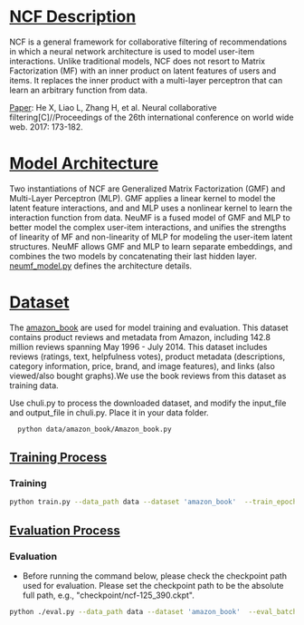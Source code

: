 # [NCF Description](#contents)

NCF is a general framework for collaborative filtering of recommendations in which a neural network architecture is used to model user-item interactions. Unlike traditional models, NCF does not resort to Matrix Factorization (MF) with an inner product on latent features of users and items. It replaces the inner product with a multi-layer perceptron that can learn an arbitrary function from data.

[Paper](https://arxiv.org/abs/1708.05031):  He X, Liao L, Zhang H, et al. Neural collaborative filtering[C]//Proceedings of the 26th international conference on world wide web. 2017: 173-182.

# [Model Architecture](#contents)

Two instantiations of NCF are Generalized Matrix Factorization (GMF) and Multi-Layer Perceptron (MLP). GMF applies a linear kernel to model the latent feature interactions, and and MLP uses a nonlinear kernel to learn the interaction function from data. NeuMF is a fused model of GMF and MLP to better model the complex user-item interactions, and unifies the strengths of linearity of MF and non-linearity of MLP for modeling the user-item latent structures. NeuMF allows GMF and MLP to learn separate embeddings, and combines the two models by concatenating their last hidden layer. [neumf_model.py](neumf_model.py) defines the architecture details.

# [Dataset](#contents)

The [amazon_book]( https://aistudio.baidu.com/datasetdetail/109008
) are used for model training and evaluation.
This dataset contains product reviews and metadata from Amazon, including 142.8 million reviews spanning May 1996 - July 2014.
This dataset includes reviews (ratings, text, helpfulness votes), product metadata (descriptions, category information, price, brand, and image features), and links (also viewed/also bought graphs).We use the book reviews from this dataset as training data.

Use chuli.py to process the downloaded dataset, and modify the input_file and output_file in chuli.py. Place it in your data folder.
```bash
  python data/amazon_book/Amazon_book.py
  ```

## [Training Process](#contents)

### Training


  ```bash
  python train.py --data_path data --dataset 'amazon_book'  --train_epochs 25 --batch_size 256 --output_path './output/' --checkpoint_path ncf.ckpt --device_target=Ascend > train.log 2>&1 &
  ```



## [Evaluation Process](#contents)

### Evaluation

-  Before running the command below, please check the checkpoint path used for evaluation. Please set the checkpoint path to be the absolute full path, e.g., "checkpoint/ncf-125_390.ckpt".

  ```bash
  python ./eval.py --data_path data --dataset 'amazon_book'  --eval_batch_size 160000  --output_path './output/' --eval_file_name 'eval.log' --checkpoint_file_path ncf.ckpt/NCF-25_179.ckpt --device_target=Ascend --device_id 6 > eval.log 2>&1 &
  ```
